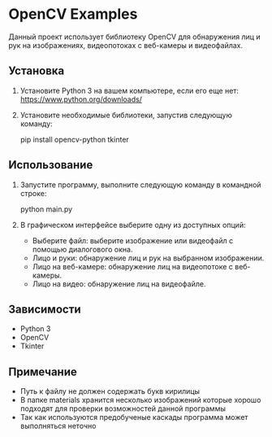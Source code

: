 
# OpenCV Examples
Данный проект использует библиотеку OpenCV для обнаружения лиц и рук на изображениях, видеопотоках с веб-камеры и видеофайлах.
## Установка
1. Установите Python 3 на вашем компьютере, если его еще нет: https://www.python.org/downloads/
2. Установите необходимые библиотеки, запустив следующую команду:
   
   pip install opencv-python tkinter
   
## Использование
1. Запустите программу, выполните следующую команду в командной строке:
   
   python main.py
   
2. В графическом интерфейсе выберите одну из доступных опций:
   - Выберите файл: выберите изображение или видеофайл с помощью диалогового окна.
   - Лицо и руки: обнаружение лиц и рук на выбранном изображении.
   - Лицо на веб-камере: обнаружение лиц на видеопотоке с веб-камеры.
   - Лицо на видео: обнаружение лиц на видеофайле.
   
## Зависимости
- Python 3
- OpenCV
- Tkinter

## Примечание
- Путь к файлу не должен содержать букв кирилицы
- В папке materials хранится несколько изображений которые хорошо подходят для проверки возможностей данной программы
- Так как используются предобученые каскады программа может выполняться неточно